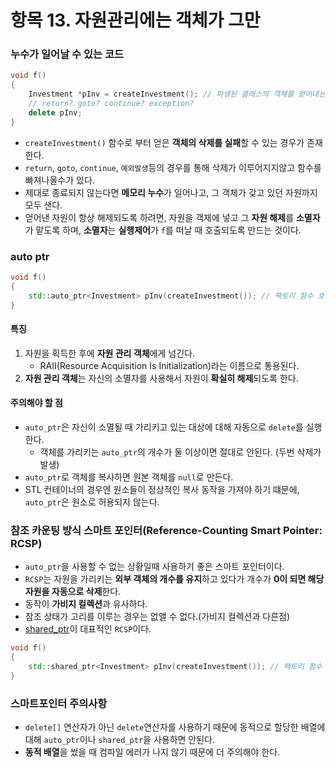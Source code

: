 # 항목 13. 자원관리에는 객체가 그만
### 누수가 일어날 수 있는 코드
```cpp
void f()
{
    Investment *pInv = createInvestment(); // 파생된 클래스의 객체를 얻어내는 팩토리 함수
    // return? goto? continue? exception?
    delete pInv;
}
```
- `createInvestment()` 함수로 부터 얻은 **객체의 삭제를 실패**할 수 있는 경우가 존재한다.
- `return`, `goto`, `continue`, `예외발생`등의 경우를 통해 삭제가 이루어지지않고 함수를 빠져나올수가 있다.
- 제대로 종료되지 않는다면 **메모리 누수**가 일어나고, 그 객체가 갖고 있던 자원까지 모두 샌다.
- 얻어낸 자원이 항상 해제되도록 하려면, 자원을 객체에 넣고 그 **자원 해제**를 **소멸자**가 맡도록 하며, **소멸자**는 **실행제어**가 `f`를 떠날 때 호출되도록 만드는 것이다.

### auto ptr
```cpp
void f()
{
    std::auto_ptr<Investment> pInv(createInvestment()); // 팩토리 함수 호출
}
```

#### 특징
1. 자원을 획득한 후에 **자원 관리 객체**에게 넘긴다.
    - RAII(Resource Acquisition Is Initialization)라는 이름으로 통용된다.
2. **자원 관리 객체**는 자신의 소멸자를 사용해서 자원이 **확실히 해제**되도록 한다.

#### 주의해야 할 점
- `auto_ptr`은 자신이 소멸될 때 가리키고 있는 대상에 대해 자동으로 `delete`를 실행한다.
    - 객체를 가리키는 `auto_ptr`의 개수가 둘 이상이면 절대로 안된다. (두번 삭제가 발생)
- `auto_ptr`로 객체를 복사하면 원본 객체를 `null`로 만든다.
- STL 컨테이너의 경우엔 원소들이 정상적인 복사 동작을 가져야 하기 떄문에, `auto_ptr`은 원소로 허용되지 않는다.

### 참조 카운팅 방식 스마트 포인터(Reference-Counting Smart Pointer: RCSP)
- `auto_ptr`을 사용할 수 없는 상황일때 사용하기 좋은 스마트 포인터이다.
- `RCSP`는 자원을 가리키는 **외부 객체의 개수를 유지**하고 있다가 개수가 **0이 되면 해당 자원을 자동으로 삭제**한다.
- 동작이 **가비지 컬렉션**과 유사하다.
- 참조 상태가 고리를 이루는 경우는 없앨 수 없다.(가비지 컬렉션과 다른점)
- [shared_ptr](/Chapter9/Item54.md)이 대표적인 `RCSP`이다.

```cpp
void f()
{
    std::shared_ptr<Investment> pInv(createInvestment()); // 팩토리 함수 호출
}
```

### 스마트포인터 주의사항
- `delete[]` 연산자가 아닌 `delete`연산자를 사용하기 때문에 동적으로 할당한 배열에 대해 `auto_ptr`이나 `shared_ptr`을 사용하면 안된다.
- **동적 배열**을 썼을 때 컴파일 에러가 나지 않기 때문에 더 주의해야 한다.
